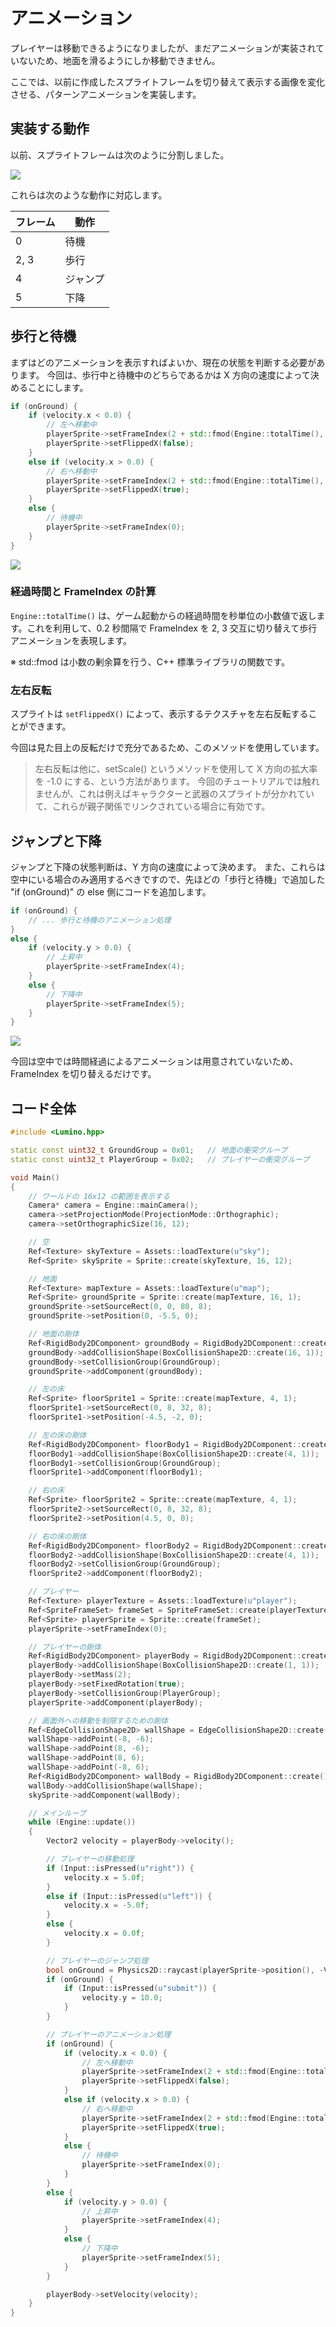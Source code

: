 アニメーション
==========

プレイヤーは移動できるようになりましたが、まだアニメーションが実装されていないため、地面を滑るようにしか移動できません。

ここでは、以前に作成したスプライトフレームを切り替えて表示する画像を変化させる、パターンアニメーションを実装します。


実装する動作
----------
以前、スプライトフレームは次のように分割しました。

![](img/player-3.png)

これらは次のような動作に対応します。

| フレーム  |  動作  |
| ---  | --- |
| 0  | 待機 |
| 2, 3  | 歩行 |
| 4 | ジャンプ |
| 5 | 下降 |



歩行と待機
----------

まずはどのアニメーションを表示すればよいか、現在の状態を判断する必要があります。
今回は、歩行中と待機中のどちらであるかは X 方向の速度によって決めることにします。

```cpp
if (onGround) {
    if (velocity.x < 0.0) {
        // 左へ移動中
        playerSprite->setFrameIndex(2 + std::fmod(Engine::totalTime(), 0.4) / 0.2);
        playerSprite->setFlippedX(false);
    }
    else if (velocity.x > 0.0) {
        // 右へ移動中
        playerSprite->setFrameIndex(2 + std::fmod(Engine::totalTime(), 0.4) / 0.2);
        playerSprite->setFlippedX(true);
    }
    else {
        // 待機中
        playerSprite->setFrameIndex(0);
    }
}
```

![](img/animation-1.gif)

### 経過時間と FrameIndex の計算

`Engine::totalTime()` は、ゲーム起動からの経過時間を秒単位の小数値で返します。これを利用して、0.2 秒間隔で FrameIndex を 2, 3 交互に切り替えて歩行アニメーションを表現します。

※ std::fmod は小数の剰余算を行う、C++ 標準ライブラリの関数です。


### 左右反転

スプライトは `setFlippedX()` によって、表示するテクスチャを左右反転することができます。

今回は見た目上の反転だけで充分であるため、このメソッドを使用しています。

> 左右反転は他に、setScale() というメソッドを使用して X 方向の拡大率を -1.0 にする、という方法があります。
> 今回のチュートリアルでは触れませんが、これは例えばキャラクターと武器のスプライトが分かれていて、これらが親子関係でリンクされている場合に有効です。


ジャンプと下降
----------

ジャンプと下降の状態判断は、Y 方向の速度によって決めます。
また、これらは空中にいる場合のみ適用するべきですので、先ほどの「歩行と待機」で追加した "if (onGround)" の else 側にコードを追加します。

```cpp
if (onGround) {
    // ... 歩行と待機のアニメーション処理
}
else {
    if (velocity.y > 0.0) {
        // 上昇中
        playerSprite->setFrameIndex(4);
    }
    else {
        // 下降中
        playerSprite->setFrameIndex(5);
    }
}
```

![](img/animation-2.gif)

今回は空中では時間経過によるアニメーションは用意されていないため、FrameIndex を切り替えるだけです。


コード全体
----------

```cpp
#include <Lumino.hpp>

static const uint32_t GroundGroup = 0x01;   // 地面の衝突グループ
static const uint32_t PlayerGroup = 0x02;   // プレイヤーの衝突グループ

void Main()
{
    // ワールドの 16x12 の範囲を表示する
    Camera* camera = Engine::mainCamera();
    camera->setProjectionMode(ProjectionMode::Orthographic);
    camera->setOrthographicSize(16, 12);

    // 空
    Ref<Texture> skyTexture = Assets::loadTexture(u"sky");
    Ref<Sprite> skySprite = Sprite::create(skyTexture, 16, 12);

    // 地面
    Ref<Texture> mapTexture = Assets::loadTexture(u"map");
    Ref<Sprite> groundSprite = Sprite::create(mapTexture, 16, 1);
    groundSprite->setSourceRect(0, 0, 80, 8);
    groundSprite->setPosition(0, -5.5, 0);

    // 地面の剛体
    Ref<RigidBody2DComponent> groundBody = RigidBody2DComponent::create();
    groundBody->addCollisionShape(BoxCollisionShape2D::create(16, 1));
    groundBody->setCollisionGroup(GroundGroup);
    groundSprite->addComponent(groundBody);

    // 左の床
    Ref<Sprite> floorSprite1 = Sprite::create(mapTexture, 4, 1);
    floorSprite1->setSourceRect(0, 8, 32, 8);
    floorSprite1->setPosition(-4.5, -2, 0);

    // 左の床の剛体
    Ref<RigidBody2DComponent> floorBody1 = RigidBody2DComponent::create();
    floorBody1->addCollisionShape(BoxCollisionShape2D::create(4, 1));
    floorBody1->setCollisionGroup(GroundGroup);
    floorSprite1->addComponent(floorBody1);

    // 右の床
    Ref<Sprite> floorSprite2 = Sprite::create(mapTexture, 4, 1);
    floorSprite2->setSourceRect(0, 8, 32, 8);
    floorSprite2->setPosition(4.5, 0, 0);

    // 右の床の剛体
    Ref<RigidBody2DComponent> floorBody2 = RigidBody2DComponent::create();
    floorBody2->addCollisionShape(BoxCollisionShape2D::create(4, 1));
    floorBody2->setCollisionGroup(GroundGroup);
    floorSprite2->addComponent(floorBody2);

    // プレイヤー
    Ref<Texture> playerTexture = Assets::loadTexture(u"player");
    Ref<SpriteFrameSet> frameSet = SpriteFrameSet::create(playerTexture, 16, 16);
    Ref<Sprite> playerSprite = Sprite::create(frameSet);
    playerSprite->setFrameIndex(0);

    // プレイヤーの剛体
    Ref<RigidBody2DComponent> playerBody = RigidBody2DComponent::create();
    playerBody->addCollisionShape(BoxCollisionShape2D::create(1, 1));
    playerBody->setMass(2);
    playerBody->setFixedRotation(true);
    playerBody->setCollisionGroup(PlayerGroup);
    playerSprite->addComponent(playerBody);

    // 画面外への移動を制限するための剛体
    Ref<EdgeCollisionShape2D> wallShape = EdgeCollisionShape2D::create();
    wallShape->addPoint(-8, -6);
    wallShape->addPoint(8, -6);
    wallShape->addPoint(8, 6);
    wallShape->addPoint(-8, 6);
    Ref<RigidBody2DComponent> wallBody = RigidBody2DComponent::create();
    wallBody->addCollisionShape(wallShape);
    skySprite->addComponent(wallBody);

    // メインループ
    while (Engine::update())
    {
        Vector2 velocity = playerBody->velocity();

        // プレイヤーの移動処理
        if (Input::isPressed(u"right")) {
            velocity.x = 5.0f;
        }
        else if (Input::isPressed(u"left")) {
            velocity.x = -5.0f;
        }
        else {
            velocity.x = 0.0f;
        }

        // プレイヤーのジャンプ処理
        bool onGround = Physics2D::raycast(playerSprite->position(), -Vector2::UnitY, 0.6, GroundGroup);
        if (onGround) {
            if (Input::isPressed(u"submit")) {
                velocity.y = 10.0;
            }
        }

        // プレイヤーのアニメーション処理
        if (onGround) {
            if (velocity.x < 0.0) {
                // 左へ移動中
                playerSprite->setFrameIndex(2 + std::fmod(Engine::totalTime(), 0.4) / 0.2);
                playerSprite->setFlippedX(false);
            }
            else if (velocity.x > 0.0) {
                // 右へ移動中
                playerSprite->setFrameIndex(2 + std::fmod(Engine::totalTime(), 0.4) / 0.2);
                playerSprite->setFlippedX(true);
            }
            else {
                // 待機中
                playerSprite->setFrameIndex(0);
            }
        }
        else {
            if (velocity.y > 0.0) {
                // 上昇中
                playerSprite->setFrameIndex(4);
            }
            else {
                // 下降中
                playerSprite->setFrameIndex(5);
            }
        }

        playerBody->setVelocity(velocity);
    }
}
```

